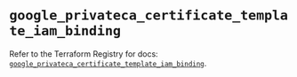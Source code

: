 # `google_privateca_certificate_template_iam_binding`

Refer to the Terraform Registry for docs: [`google_privateca_certificate_template_iam_binding`](https://registry.terraform.io/providers/hashicorp/google-beta/6.49.1/docs/resources/google_privateca_certificate_template_iam_binding).
